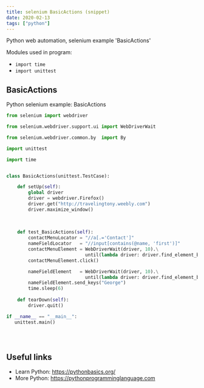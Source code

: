 ```yaml
---
title: selenium BasicActions (snippet)
date: 2020-02-13
tags: ["python"]
---
```

Python web automation, selenium example 'BasicActions'


Modules used in program: 
* `import time`
* `import unittest`

## BasicActions

Python selenium example: BasicActions

```python
from selenium import webdriver

from selenium.webdriver.support.ui import WebDriverWait

from selenium.webdriver.common.by  import By

import unittest

import time


class BasicActions(unittest.TestCase):

    def setUp(self):
        global driver
        driver = webdriver.Firefox()
        driver.get("http://travelingtony.weebly.com")
        driver.maximize_window()
    
    
    
    def test_BasicActions(self):
        contactMenuLocator = "//a[.='Contact']"
        nameFieldLocator   = "//input[contains(@name, 'first')]"
        contactMenuElement = WebDriverWait(driver, 10).\
                             until(lambda driver: driver.find_element_by_xpath(contactMenuLocator))
        contactMenuElement.click()

        nameFieldElement   = WebDriverWait(driver, 10).\
                             until(lambda driver: driver.find_element_by_xpath(nameFieldLocator))
        nameFieldElement.send_keys("George")
        time.sleep(6)
    
    def tearDown(self):
        driver.quit()

if __name__ == "__main__":
   unittest.main()





```

## Useful links

- Learn Python: https://pythonbasics.org/
- More Python: https://pythonprogramminglanguage.com
